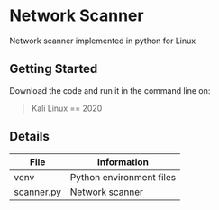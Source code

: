 # Network Scanner 
Network scanner implemented in python for Linux
## Getting Started
Download the code and run it in the command line on:
> Kali Linux == 2020
>
## Details
| File | Information |
|-------|------------|
| venv  | Python environment files | 
| scanner.py  | Network scanner | 
